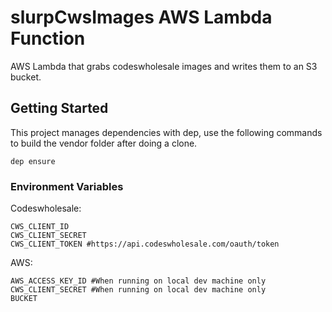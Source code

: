 # slurpCwsImages AWS Lambda Function

AWS Lambda that grabs codeswholesale images and writes them to an S3 bucket.

## Getting Started

This project manages dependencies with dep, use the following commands to build the vendor folder after doing a clone.

```
dep ensure
```

### Environment Variables

Codeswholesale:
```
CWS_CLIENT_ID
CWS_CLIENT_SECRET
CWS_CLIENT_TOKEN #https://api.codeswholesale.com/oauth/token
```

AWS:
```
AWS_ACCESS_KEY_ID #When running on local dev machine only
CWS_CLIENT_SECRET #When running on local dev machine only
BUCKET
```